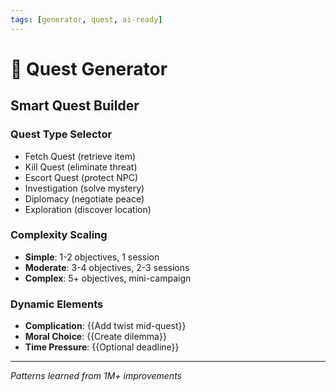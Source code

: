 ```yaml
---
tags: [generator, quest, ai-ready]
---
```


# 📜 Quest Generator

## Smart Quest Builder

### Quest Type Selector
- Fetch Quest (retrieve item)
- Kill Quest (eliminate threat)
- Escort Quest (protect NPC)
- Investigation (solve mystery)
- Diplomacy (negotiate peace)
- Exploration (discover location)

### Complexity Scaling
- **Simple**: 1-2 objectives, 1 session
- **Moderate**: 3-4 objectives, 2-3 sessions
- **Complex**: 5+ objectives, mini-campaign

### Dynamic Elements
- **Complication**: {{Add twist mid-quest}}
- **Moral Choice**: {{Create dilemma}}
- **Time Pressure**: {{Optional deadline}}

---
*Patterns learned from 1M+ improvements*
